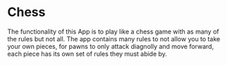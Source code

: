 # Chess

The functionality of this App is to play like a chess game with as many of the rules but not all.
The app contains many rules to not allow you to take your own pieces, for pawns to only attack diagnolly and move forward,
each piece has its own set of rules they must abide by.
